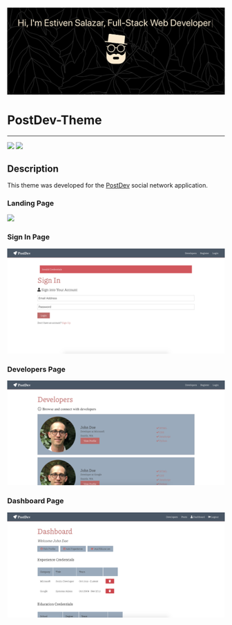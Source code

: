 [![Header](/resources/repo_header.jpg "Header")](http://www.estivensalazar.com/)

# PostDev-Theme

---

![](https://img.shields.io/badge/Code-HTML5-informational?style=flat&color=c96567)
![](https://img.shields.io/badge/Code-SCSS-informational?style=flat&color=c96567)

## Description

This theme was developed for the [PostDev](https://github.com/estivensal7/PostDev) social network application.

### Landing Page
![](/resources/landing.png)

### Sign In Page
![](/resources/sign-in.png)

### Developers Page
![](/resources/developers.png)

### Dashboard Page
![](/resources/dashboard.png)


